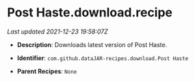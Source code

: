 # Post Haste.download.recipe

_Last updated 2021-12-23 19:58:07Z_

- **Description**: Downloads latest version of Post Haste.

- **Identifier**: `com.github.dataJAR-recipes.download.Post Haste`

- **Parent Recipes**: `None`